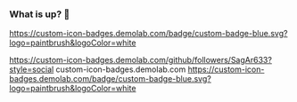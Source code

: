 ### What is up? 👋

<!--
**SagAr633/SagAr633** is a ✨ _special_ ✨ repository because its `README.md` (this file) appears on your GitHub profile.

Here are some ideas to get you started:

- 🔭 I’m currently working on ...
- 🌱 I’m currently learning ...
- 👯 I’m looking to collaborate on ...
- 🤔 I’m looking for help with ...
- 💬 Ask me about ...
- 📫 How to reach me: ...
- 😄 Pronouns: ...
- ⚡ Fun fact: ...
-->

https://custom-icon-badges.demolab.com/badge/custom-badge-blue.svg?logo=paintbrush&logoColor=white

<container> 
<row>
<col-4></col-4>
<col-4>

https://custom-icon-badges.demolab.com/github/followers/SagAr633?style=social
custom-icon-badges.demolab.com
https://custom-icon-badges.demolab.com/badge/custom-badge-blue.svg?logo=paintbrush&logoColor=white
</col-4>
<col-4></col-4>
</row>
</container>
